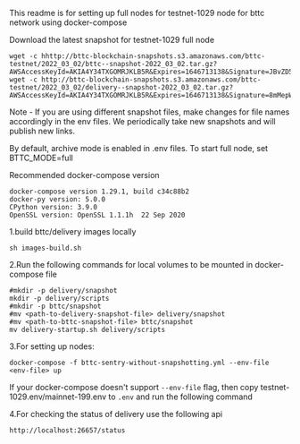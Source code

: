 This readme is for setting up full nodes for testnet-1029 node for bttc network using docker-compose

Download the latest snapshot for testnet-1029 full node
```
wget -c hhttp://bttc-blockchain-snapshots.s3.amazonaws.com/bttc-testnet/2022_03_02/bttc--snapshot-2022_03_02.tar.gz?AWSAccessKeyId=AKIA4Y34TXGOMRJKLB5R&Expires=1646713138&Signature=JBvZD5g%2FwN3OFfyFScyDIAsOGfE%3D
wget -c http://bttc-blockchain-snapshots.s3.amazonaws.com/bttc-testnet/2022_03_02/delivery--snapshot-2022_03_02.tar.gz?AWSAccessKeyId=AKIA4Y34TXGOMRJKLB5R&Expires=1646713138&Signature=8mMepWfczN8qRDd57RfbCgfhWfc%3D
```

Note - If you are using different snapshot files, make changes for file names accordingly in the env files. We periodically take new snapshots and will publish new links.

By default, archive mode is enabled in .env files. To start full node, set BTTC_MODE=full

Recommended docker-compose version
```
docker-compose version 1.29.1, build c34c88b2
docker-py version: 5.0.0
CPython version: 3.9.0
OpenSSL version: OpenSSL 1.1.1h  22 Sep 2020
```


1.build bttc/delivery images locally
```
sh images-build.sh

```

2.Run the following commands for local volumes to be mounted in docker-compose file
```
#mkdir -p delivery/snapshot
mkdir -p delivery/scripts
#mkdir -p bttc/snapshot
#mv <path-to-delivery-snapshot-file> delivery/snapshot
#mv <path-to-bttc-snapshot-file> bttc/snapshot
mv delivery-startup.sh delivery/scripts
```

3.For setting up nodes:
```
docker-compose -f bttc-sentry-without-snapshotting.yml --env-file <env-file> up
```

If your docker-compose doesn't support `--env-file` flag, then copy testnet-1029.env/mainnet-199.env to `.env` and run the following command


4.For checking the status of delivery use the following api
```
http://localhost:26657/status
```